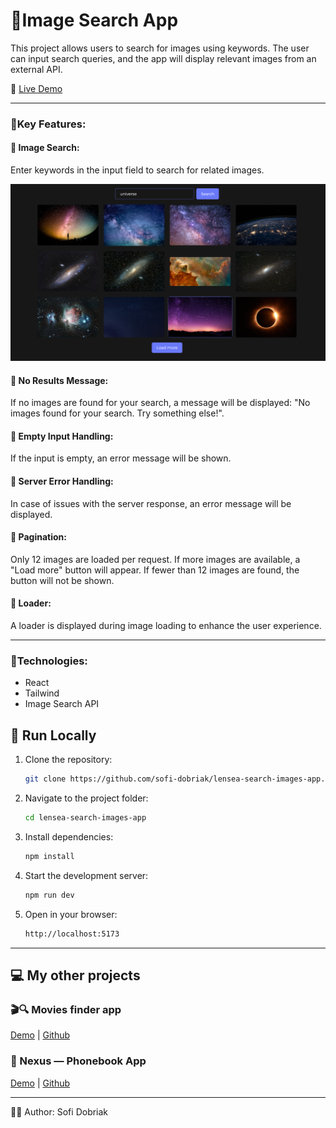 # 🔎Image Search App

This project allows users to search for images using keywords.
The user can input search queries, and the app will display relevant images from an external API.

🔗 [Live Demo](https://lensea-search-images-ds0kw8wom-sofis-projects-f6b2a04f.vercel.app/)  

---

### 🧾Key Features:

#### 🔹 **Image Search:**

Enter keywords in the input field to search for related images.

![Search image](./public/images-search.png)

#### 🔹 **No Results Message:**

If no images are found for your search, a message will be displayed: "No images found for your search. Try something else!".

#### 🔹 **Empty Input Handling:**

If the input is empty, an error message will be shown.

#### 🔹 **Server Error Handling:**

In case of issues with the server response, an error message will be displayed.

#### 🔹 **Pagination:**

Only 12 images are loaded per request. If more images are available, a "Load more" button will appear. If fewer than 12 images are found, the button will not be shown.

#### 🔹 **Loader:**

A loader is displayed during image loading to enhance the user experience.

---

### 🔗Technologies:

- React
- Tailwind
- Image Search API

## 🚀 Run Locally

1. Clone the repository:
   ```bash
   git clone https://github.com/sofi-dobriak/lensea-search-images-app.git
2. Navigate to the project folder:
    ```bash
    cd lensea-search-images-app
3. Install dependencies:
    ```bash
    npm install
4. Start the development server:
    ```bash
    npm run dev

5. Open in your browser:
    ```bash
    http://localhost:5173

---

## 💻 My other projects

### 🎬🔍 Movies finder app

[Demo](https://movie-finder-app-three.vercel.app/) |
[Github](https://github.com/sofi-dobriak/movie-finder-app)

### 💫 Nexus — Phonebook App

[Demo](https://nexus-phonebook-app.vercel.app/) |
[Github](https://github.com/sofi-dobriak/nexus-phonebook-app)

---

👩‍💻 Author: Sofi Dobriak